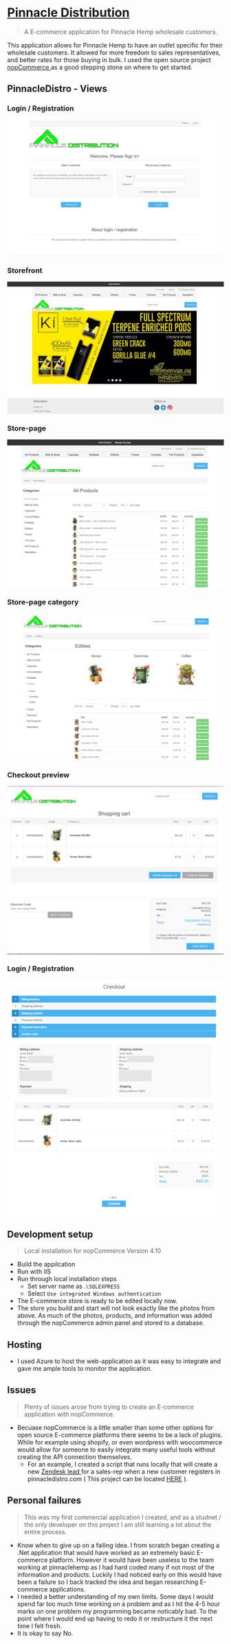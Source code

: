 # <a href="https://pinnacledistro.com/"> Pinnacle Distribution </a>
> A E-commerce application for Pinnacle Hemp wholesale customers.  

This application allows for Pinnacle Hemp to have an outlet specific for their wholesale customers. It allowed for more freedom to sales representatives, and better rates for those buying in bulk. I used the open source project <a href="https://github.com/nopSolutions/nopCommerce"> nopCommerce </a> as a good stepping stone on where to get started. 

## PinnacleDistro - Views

### Login / Registration
<img style="display: block; margin-left: auto; margin-right: auto;" src="pinnacleViews/loginRegister.PNG" alt="icon">

### Storefront
<img style="display: block; margin-left: auto; margin-right: auto;" src="pinnacleViews/mainStore.PNG" alt="icon">

### Store-page
<img style="display: block; margin-left: auto; margin-right: auto;" src="pinnacleViews/allProducts.PNG" alt="icon">

### Store-page category
<img style="display: block; margin-left: auto; margin-right: auto;" src="pinnacleViews/CategoryPage.PNG" alt="icon">

### Checkout preview
<img style="display: block; margin-left: auto; margin-right: auto;" src="pinnacleViews/Checkout.PNG" alt="icon">

### Login / Registration
<img style="display: block; margin-left: auto; margin-right: auto;" src="pinnacleViews/CheckOutFinal.PNG" alt="icon">

## Development setup
> Local installation for nopCommerce Version 4.10 

* Build the appilcation
* Run with IIS
* Run through local installation steps
    * Set server name as .`\SQLEXPRESS`
    * Select `Use integrated Windows authentication `
* The E-commerce store is ready to be edited locally now.
* The store you build and start will not look exactly like the photos from above. As much of the photos, products, and information was added through the nopCommerce admin panel and stored to a database.  

## Hosting

* I used Azure to host the web-application as it was easy to integrate and gave me ample tools to monitor the application. 

## Issues
> Plenty of issues arose from trying to create an E-commerce application with nopCommerce.
* Becuase nopCommerce is a little smaller than some other options for open source E-commerce platforms there seems to be a lack of plugins. While for example using shopify, or even wordpress with woocommerce would allow for someone to easily integrate many useful tools without creating the API connection themselves. 
    * For an example, I created a script that runs locally that will create a new <a href="https://www.zendesk.com/sell/"> Zendesk lead </a> for a sales-rep when a new customer registers in pinnacledistro.com ( This project can be located <a href="">HERE</a> ). 

## Personal failures
> This was my first commercial application I created, and as a studnet / the only developer on this project I am still learning a lot about the entire process. 

* Know when to give up on a failing idea. I from scratch began creating a .Net application that would have worked as an extremely basic E-commerce platform. However it would have been useless to the team working at pinnaclehemp as I had hard coded many if not most of the information and products. Luckily I had noticed early on this would have been a failure so I back tracked the idea and began researching E-commerce applications.
* I needed a better understanding of my own limits. Some days I would spend far too much time working on a problem and as I hit the 4-5 hour marks on one problem my programming became noticably bad. To the point where I would end up having to redo it or restructure it the next time I felt fresh. 
* It is okay to say No.
